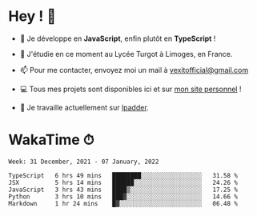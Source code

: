 # Hey ! 🌃

- 🔭 Je développe en **JavaScript**, enfin plutôt en **TypeScript** !

- 🌱 J'étudie en ce moment au Lycée Turgot à Limoges, en France.

- 📫 Pour me contacter, envoyez moi un mail à <a href="mailto:vexitofficial@gmail.com">vexitofficial@gmail.com</a>

- 💻 Tous mes projets sont disponibles ici et sur <a href="https://www.vexcited.me">mon site personnel</a> !

- 👀 Je travaille actuellement sur [lpadder](https://github.com/Vexcited/lpadder).

# WakaTime ⏱

<!--START_SECTION:waka-->
```text
Week: 31 December, 2021 - 07 January, 2022

TypeScript   6 hrs 49 mins   ████████░░░░░░░░░░░░░░░░░   31.58 % 
JSX          5 hrs 14 mins   ██████░░░░░░░░░░░░░░░░░░░   24.26 % 
JavaScript   3 hrs 43 mins   ████▒░░░░░░░░░░░░░░░░░░░░   17.25 % 
Python       3 hrs 10 mins   ███▓░░░░░░░░░░░░░░░░░░░░░   14.66 % 
Markdown     1 hr 24 mins    █▓░░░░░░░░░░░░░░░░░░░░░░░   06.48 % 
```
<!--END_SECTION:waka-->
